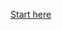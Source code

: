 [Start here](http://nbviewer.jupyter.org/github/paulcavailles/power_electronics_sizing/blob/master/00_Introduction.ipynb)